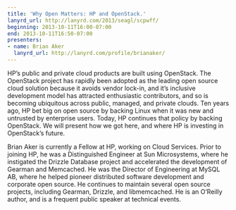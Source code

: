 ```yaml
---
title: 'Why Open Matters: HP and OpenStack.'
lanyrd_url: http://lanyrd.com/2013/seagl/scpwff/
beginning: 2013-10-11T16:00-07:00
end: 2013-10-11T16:50-07:00
presenters:
- name: Brian Aker
  lanyrd_url: http://lanyrd.com/profile/brianaker/
---
```


HP’s public and private cloud products are built using OpenStack. The OpenStack project has rapidly been adopted as the leading open source cloud solution because it avoids vendor lock-in, and it’s inclusive development model has attracted enthusiastic contributors, and so is becoming ubiquitous across public, managed, and private clouds. Ten years ago, HP bet big on open source by backing Linux when it was new and untrusted by enterprise users. Today, HP continues that policy by backing OpenStack. We will present how we got here, and where HP is investing in OpenStack’s future.

Brian Aker is currently a Fellow at HP, working on Cloud Services. Prior to joining HP, he was a Distinguished Engineer at Sun Microsystems, where he instigated the Drizzle Database project and accelerated the development of Gearman and Memcached. He was the Director of Engineering at MySQL AB, where he helped pioneer distributed software development and corporate open source. He continues to maintain several open source projects, including Gearman, Drizzle, and libmemcached. He is an O’Reilly author, and is a frequent public speaker at technical events.
